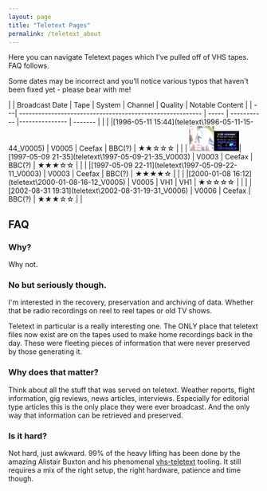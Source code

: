 ```yaml
---
layout: page
title: "Teletext Pages"
permalink: /teletext_about
---
```

Here you can navigate Teletext pages which I've pulled off of VHS tapes. FAQ follows.

Some dates may be incorrect and you'll notice various typos that haven't been fixed yet - please bear with me!


|    | Broadcast Date                                            | Tape  | System      | Channel        | Quality  | Notable Content |
| ---| --------------------------------------------------------- | ----- | ----------- |--------------- | -------  |                 |
|    |[1996-05-11 15:44](teletext\1996-05-11-15-44_V0005\) | V0005 | Ceefax      | BBC(?)         | ★★☆☆☆  |                 |
|    <img src="teletext\1997-05-09-21-35_V0003\thumb.png" width="50"/><img src="teletext\1997-05-09-21-35_V0003\images\P100-0001.png" width="50"/>|[1997-05-09 21-35](teletext\1997-05-09-21-35_V0003\) | V0003 | Ceefax      | BBC(?)         | ★★★☆☆  |                 |
|    |[1997-05-09 22-11](teletext\1997-05-09-22-11_V0003\) | V0003 | Ceefax      | BBC(?)         | ★★★★☆  |                 |
|    |[2000-01-08 16:12](teletext\2000-01-08-16-12_V0005\) | V0005 | VH1         | VH1            | ★☆☆☆☆  |                 |
|    |[2002-08-31 19:31](teletext\2002-08-31-19-31_V0006\) | V0006 | Ceefax      | BBC(?)         | ★★★☆☆  |                 |

## FAQ

### Why?
Why not.

### No but seriously though.
I'm interested in the recovery, preservation and archiving of data. Whether that be radio recordings on reel to reel tapes or old TV shows.

Teletext in particular is a really interesting one. The ONLY place that teletext files now exist are on the tapes used to make home recordings back in the day. These were fleeting pieces of information that were never preserved by those generating it.

### Why does that matter?
Think about all the stuff that was served on teletext. Weather reports, flight information, gig reviews, news articles, interviews. Especially for editorial type articles this is the only place they were ever broadcast. And the only way that information can be retrieved and preserved.

### Is it hard?
Not hard, just awkward. 99% of the heavy lifting has been done by the amazing Alistair Buxton and his phenomenal [vhs-teletext](https://github.com/ali1234/vhs-teletext) tooling. It still requires a mix of the right setup, the right hardware, patience and time though.